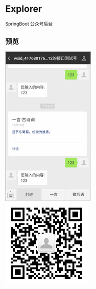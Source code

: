 # Explorer
SpringBoot 公众号后台

## 预览
![预览](https://raw.githubusercontent.com/fengjunren/fengjunren.github.io/master/dl/preview.gif)
&nbsp;&nbsp;&nbsp;&nbsp;&nbsp;&nbsp;&nbsp;&nbsp;&nbsp;
![体验](https://raw.githubusercontent.com/fengjunren/fengjunren.github.io/master/dl/%E6%B5%8B%E8%AF%95%E5%85%AC%E4%BC%97%E5%8F%B7.jpg)
